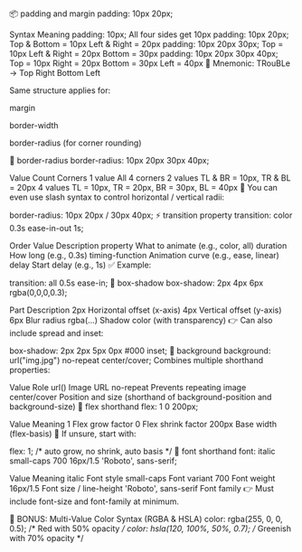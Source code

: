 📦 padding and margin
padding: 10px 20px;

Syntax	Meaning
padding: 10px;	All four sides get 10px
padding: 10px 20px;	Top & Bottom = 10px
Left & Right = 20px
padding: 10px 20px 30px;	Top = 10px
Left & Right = 20px
Bottom = 30px
padding: 10px 20px 30px 40px;	Top = 10px
Right = 20px
Bottom = 30px
Left = 40px
📌 Mnemonic: TRouBLe → Top Right Bottom Left

Same structure applies for:

margin

border-width

border-radius (for corner rounding)

🔲 border-radius
border-radius: 10px 20px 30px 40px;

Value Count	Corners
1 value	All 4 corners
2 values	TL & BR = 10px, TR & BL = 20px
4 values	TL = 10px, TR = 20px, BR = 30px, BL = 40px
🔁 You can even use slash syntax to control horizontal / vertical radii:

border-radius: 10px 20px / 30px 40px;
⚡ transition property
transition: color 0.3s ease-in-out 1s;

Order	Value Description
property	What to animate (e.g., color, all)
duration	How long (e.g., 0.3s)
timing-function	Animation curve (e.g., ease, linear)
delay	Start delay (e.g., 1s)
✅ Example:

transition: all 0.5s ease-in;
📐 box-shadow
box-shadow: 2px 4px 6px rgba(0,0,0,0.3);

Part	Description
2px	Horizontal offset (x-axis)
4px	Vertical offset (y-axis)
6px	Blur radius
rgba(...)	Shadow color (with transparency)
👉 Can also include spread and inset:

box-shadow: 2px 2px 5px 0px #000 inset;
🎯 background
background: url("img.jpg") no-repeat center/cover;
Combines multiple shorthand properties:


Value	Role
url()	Image URL
no-repeat	Prevents repeating image
center/cover	Position and size (shorthand of background-position and background-size)
🔁 flex shorthand
flex: 1 0 200px;

Value	Meaning
1	Flex grow factor
0	Flex shrink factor
200px	Base width (flex-basis)
📌 If unsure, start with:

flex: 1; /* auto grow, no shrink, auto basis */
🎯 font shorthand
font: italic small-caps 700 16px/1.5 'Roboto', sans-serif;

Value	Meaning
italic	Font style
small-caps	Font variant
700	Font weight
16px/1.5	Font size / line-height
'Roboto', sans-serif	Font family
👉 Must include font-size and font-family at minimum.

🧠 BONUS: Multi-Value Color Syntax (RGBA & HSLA)
color: rgba(255, 0, 0, 0.5);  /* Red with 50% opacity */
color: hsla(120, 100%, 50%, 0.7); /* Greenish with 70% opacity */